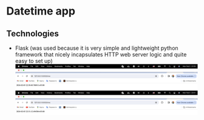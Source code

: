 # Datetime app 

## Technologies 
* Flask (was used because it is very simple and lightweight python framework that nicely incapsulates HTTP web server logic and quite easy to set up)
![22.50](pics/22.50.png)
![22.51](pics/22.51.png)
